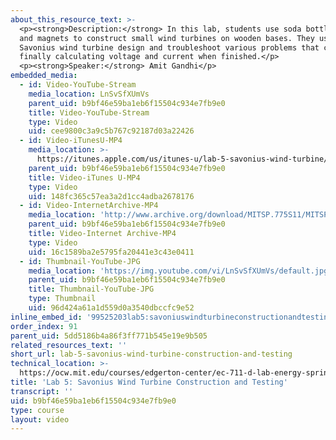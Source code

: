 ```yaml
---
about_this_resource_text: >-
  <p><strong>Description:</strong> In this lab, students use soda bottles, wire,
  and magnets to construct small wind turbines on wooden bases. They use the
  Savonius wind turbine design and troubleshoot various problems that come up,
  finally calculating voltage and current when finished.</p>
  <p><strong>Speaker:</strong> Amit Gandhi</p>
embedded_media:
  - id: Video-YouTube-Stream
    media_location: LnSvSfXUmVs
    parent_uid: b9bf46e59ba1eb6f15504c934e7fb9e0
    title: Video-YouTube-Stream
    type: Video
    uid: cee9800c3a9c5b767c92187d03a22426
  - id: Video-iTunesU-MP4
    media_location: >-
      https://itunes.apple.com/us/itunes-u/lab-5-savonius-wind-turbine/id591211144?i=136606456
    parent_uid: b9bf46e59ba1eb6f15504c934e7fb9e0
    title: Video-iTunes U-MP4
    type: Video
    uid: 148fc365c57ea3a2d1cc4adba2678176
  - id: Video-InternetArchive-MP4
    media_location: 'http://www.archive.org/download/MITSP.775S11/MITSP_775S11lab05_300k.mp4'
    parent_uid: b9bf46e59ba1eb6f15504c934e7fb9e0
    title: Video-Internet Archive-MP4
    type: Video
    uid: 16c1589ba2e5795fa20441e3c43e0411
  - id: Thumbnail-YouTube-JPG
    media_location: 'https://img.youtube.com/vi/LnSvSfXUmVs/default.jpg'
    parent_uid: b9bf46e59ba1eb6f15504c934e7fb9e0
    title: Thumbnail-YouTube-JPG
    type: Thumbnail
    uid: 96d424a61a1d559d0a3540dbccfc9e52
inline_embed_id: '99525203lab5:savoniuswindturbineconstructionandtesting48221462'
order_index: 91
parent_uid: 5dd5186b4a86f3ff771b545e19e9b505
related_resources_text: ''
short_url: lab-5-savonius-wind-turbine-construction-and-testing
technical_location: >-
  https://ocw.mit.edu/courses/edgerton-center/ec-711-d-lab-energy-spring-2011/wind-micro-hydro/lab-5-savonius-wind-turbine-construction-and-testing
title: 'Lab 5: Savonius Wind Turbine Construction and Testing'
transcript: ''
uid: b9bf46e59ba1eb6f15504c934e7fb9e0
type: course
layout: video
---
```

